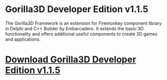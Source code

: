 # Gorilla3D Developer Edition v1.1.5

The Gorilla3D Framework is an extension for Firemonkey component library in Delphi and C++ Builder by Embarcadero. It extends the basic 3D functionality and offers additional useful components to create 3D games and applications.

# [Download Gorilla3D Developer Edition v1.1.5](https://developer.team/delphi/35035-gorilla3d-developer-edition-v115.html)
